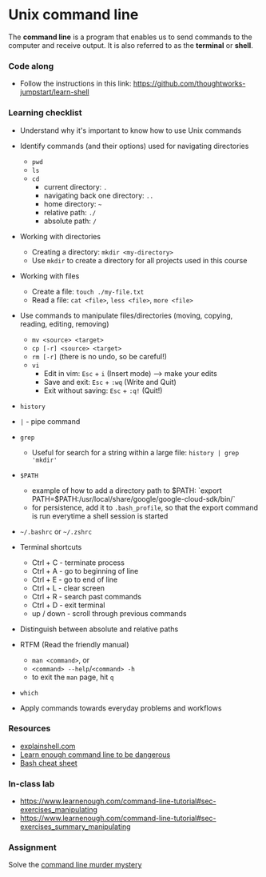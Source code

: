 # Unix command line

The **command line** is a program that enables us to send commands to the computer and receive output. It is also referred to as the **terminal** or **shell**.

### Code along
- Follow the instructions in this link: https://github.com/thoughtworks-jumpstart/learn-shell

### Learning checklist
- Understand why it's important to know how to use Unix commands
- Identify commands (and their options) used for navigating directories
	- `pwd`
	- `ls`
	- `cd`
		- current directory: `.`
		- navigating back one directory: `..`
		- home directory: `~`
		- relative path: `./`
		- absolute path: `/`
- Working with directories
	- Creating a directory: `mkdir <my-directory>`
	- Use `mkdir` to create a directory for all projects used in this course
- Working with files
	- Create a file: `touch ./my-file.txt`
	- Read a file: `cat <file>`, `less <file>`, `more <file>`
- Use commands to manipulate files/directories (moving, copying, reading, editing, removing)
	- `mv <source> <target>`
	- `cp [-r] <source> <target>`
	- `rm [-r]` (there is no undo, so be careful!)
	- `vi`
		- Edit in vim: `Esc` + `i` (Insert mode) --> make your edits
		- Save and exit: `Esc` + `:wq` (Write and Quit)
		- Exit without saving: `Esc` + `:q!` (Quit!)
- `history`
- `|` - pipe command
- `grep`
	- Useful for search for a string within a large file: `history | grep 'mkdir'`
- `$PATH`
	- example of how to add a directory path to $PATH: `export PATH=$PATH:/usr/local/share/google/google-cloud-sdk/bin/`
	- for persistence, add it to `.bash_profile`, so that the export command is run everytime a shell session is started
- `~/.bashrc` or `~/.zshrc`
- Terminal shortcuts
	- Ctrl + C - terminate process
	- Ctrl + A - go to beginning of line
	- Ctrl + E - go to end of line
	- Ctrl + L - clear screen
	- Ctrl + R - search past commands
	- Ctrl + D - exit terminal
	- up / down - scroll through previous commands
- Distinguish between absolute and relative paths
- RTFM (Read the friendly manual)
	- `man <command>`, or 
	- `<command> --help`/`<command> -h`
	- to exit the `man` page, hit `q`
- `which`

- Apply commands towards everyday problems and workflows

### Resources
- [explainshell.com](https://explainshell.com/)
- [Learn enough command line to be dangerous](https://www.learnenough.com/command-line-tutorial)
- [Bash cheat sheet](https://github.com/0nn0/terminal-mac-cheatsheet)

### In-class lab
- https://www.learnenough.com/command-line-tutorial#sec-exercises_manipulating
- https://www.learnenough.com/command-line-tutorial#sec-exercises_summary_manipulating

### Assignment
Solve the [command line murder mystery](https://github.com/veltman/clmystery)
